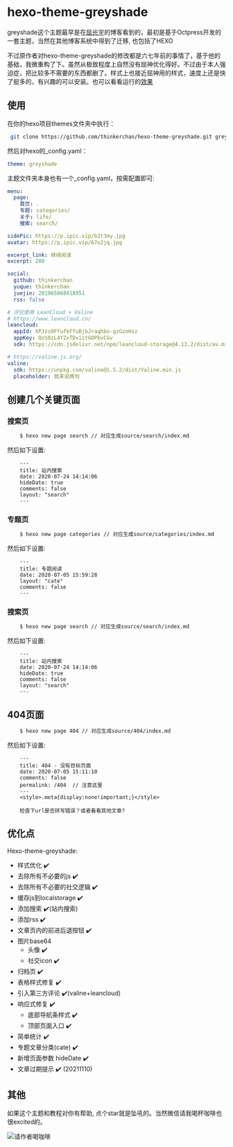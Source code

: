 # hexo-theme-greyshade

greyshade这个主题最早是在[屈光宇](https://imququ.com/)的博客看到的，最初是基于Octpress开发的一套主题，当然在其他博客系统中得到了迁移, 也包括了HEXO

不过原作者对hexo-theme-greyshade的修改都是六七年前的事情了，基于他的基础，我微重构了下。虽然从极致程度上自然没有屈神优化得好。不过由于本人强迫症，把比较多不需要的东西都删了。样式上也接近屈神用的样式，速度上还是快了挺多的，有兴趣的可以安装。也可以看看运行的[效果](https://thinkerchan.com/)

## 使用
在你的hexo项目themes文件夹中执行：
```bash
 git clone https://github.com/thinkerchan/hexo-theme-greyshade.git greyshade
```

然后对hexo的_config.yaml：
```yaml
theme: greyshade
```

主题文件夹本身也有一个_config.yaml，按需配置即可:
```yml
menu:
  page:
    首页: .
    专题: categories/
    关于: life/
    搜索: search/

sidePic: https://p.ipic.vip/b2t3my.jpg
avatar: https://p.ipic.vip/67o2jq.jpg

excerpt_link: 继续阅读
excerpt: 200

social:
  github: thinkerchan
  yuque: thinkerchan
  juejin: 201965868418951
  rss: false

# 评论使用 LeanCloud + Valine
# https://www.leancloud.cn/
leancloud:
  appId: XPJzs0FfufkFfuBjbJraqhbo-gzGzoHsz
  appKey: QoS0zL4Y2xTDviitGOPkvCGv
  sdk: https://cdn.jsdelivr.net/npm/leancloud-storage@4.13.2/dist/av.min.js

# https://valine.js.org/
valine:
  sdk: https://unpkg.com/valine@1.5.2/dist/Valine.min.js
  placeholder: 我来说两句


```
## 创建几个关键页面

### 搜索页
```bash
    $ hexo new page search // 对应生成source/search/index.md
```
然后如下设置:
```
    ---
    title: 站内搜索
    date: 2020-07-24 14:14:06
    hideDate: true
    comments: false
    layout: "search"
    ---
```

### 专题页
```bash
    $ hexo new page categories // 对应生成source/categories/index.md
```
然后如下设置:
```
    ---
    title: 专题阅读
    date: 2020-07-05 15:59:28
    layout: "cate"
    comments: false
    ---
```

### 搜索页
```bash
    $ hexo new page search // 对应生成source/search/index.md
```
然后如下设置:
```
    ---
    title: 站内搜索
    date: 2020-07-24 14:14:06
    hideDate: true
    comments: false
    layout: "search"
    ---
```
## 404页面
``` bash
    $ hexo new page 404 // 对应生成source/404/index.md
```

然后如下设置:
```
    ---
    title: 404 - 没有目标页面
    date: 2020-07-05 15:11:10
    comments: false
    permalink: /404  // 注意这里
    ---
    <style>.meta{display:none!important;}</style>

    检查下url是否拼写错误？或者看看其他文章?
```


## 优化点
Hexo-theme-greyshade:
* 样式优化 ✔️
* 去除所有不必要的js ✔️
* 去除所有不必要的社交逻辑 ✔️
* 缓存js到localstorage ✔️
* 添加搜索 ✔️(站内搜索)
* 添加rss ✔️
* 文章页内的前进后退按钮 ✔️
* 图片base64
    * 头像 ✔️
    * 社交icon ✔️
* 归档页 ✔️
* 表格样式修复 ✔️
* 引入第三方评论 ✔️(valine+leancloud)
* 响应式修复 ✔️
    * 底部导航条样式 ✔️
    * 顶部页面入口 ✔️
* 简单统计 ✔️
* 专题文章分类(cate) ✔️
* 新增页面参数 hideDate ✔️
* 文章过期提示  ✔️ (20211110)


## 其他
如果这个主题和教程对你有帮助, 点个star就是坠吼的。当然微信请我喝杯咖啡也很excited的。

![请作者喝咖啡](https://telegram-file.vercel.app/api/file/BQACAgUAAxkDAAP9Z2kjWKYt3T5kXQayja0xfDGnlK0AApkRAALO_0lXOhZ2kJFBRTA2BA.png)
